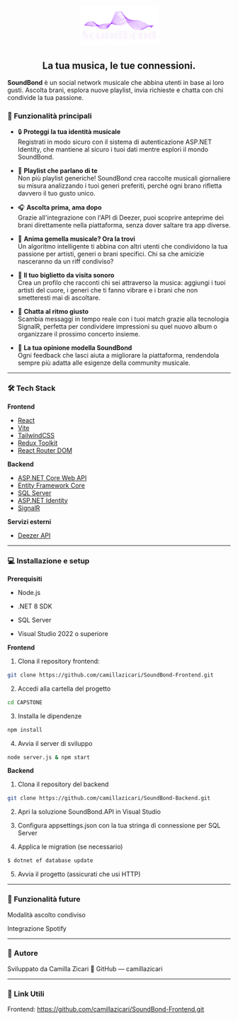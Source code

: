 <p align="center">
  <img src="SoundBond/wwwroot/assets/SoundBondViola.png" alt="Logo" width="180"/>
</p>

<h2 align="center">La tua musica, le tue connessioni.</h2>

**SoundBond** è un social network musicale che abbina utenti in base ai loro gusti. Ascolta brani, esplora nuove playlist, invia richieste e chatta con chi condivide la tua passione.

### 🚀 Funzionalità principali

- 🔒 **Proteggi la tua identità musicale** <br/>
  Registrati in modo sicuro con il sistema di autenticazione ASP.NET Identity, che mantiene al sicuro i tuoi dati mentre esplori il mondo SoundBond.

- 🎵 **Playlist che parlano di te** <br/>
  Non più playlist generiche! SoundBond crea raccolte musicali giornaliere su misura analizzando i tuoi generi preferiti, perché ogni brano rifletta davvero il tuo gusto unico.

- 🎧 **Ascolta prima, ama dopo** <br/>
  Grazie all'integrazione con l'API di Deezer, puoi scoprire anteprime dei brani direttamente nella piattaforma, senza dover saltare tra app diverse.

- 🤝 **Anima gemella musicale? Ora la trovi** <br/>
  Un algoritmo intelligente ti abbina con altri utenti che condividono la tua passione per artisti, generi o brani specifici. Chi sa che amicizie nasceranno da un riff condiviso?

- 📝 **Il tuo biglietto da visita sonoro** <br/>
  Crea un profilo che racconti chi sei attraverso la musica: aggiungi i tuoi artisti del cuore, i generi che ti fanno vibrare e i brani che non smetteresti mai di ascoltare.

- 💬 **Chatta al ritmo giusto** <br/>
  Scambia messaggi in tempo reale con i tuoi match grazie alla tecnologia SignalR, perfetta per condividere impressioni su quel nuovo album o organizzare il prossimo concerto insieme.

- 🌟 **La tua opinione modella SoundBond** <br/>
  Ogni feedback che lasci aiuta a migliorare la piattaforma, rendendola sempre più adatta alle esigenze della community musicale.

<hr/>

### 🛠️ Tech Stack

**Frontend**

- [React](https://reactjs.org/)
- [Vite](https://vitejs.dev/)
- [TailwindCSS](https://tailwindcss.com/)
- [Redux Toolkit](https://redux-toolkit.js.org/)
- [React Router DOM](https://reactrouter.com/)

**Backend**

- [ASP.NET Core Web API](https://docs.microsoft.com/en-us/aspnet/core/web-api/)
- [Entity Framework Core](https://docs.microsoft.com/en-us/ef/core/)
- [SQL Server](https://www.microsoft.com/en-us/sql-server/)
- [ASP.NET Identity](https://docs.microsoft.com/en-us/aspnet/core/security/authentication/identity)
- [SignalR](https://dotnet.microsoft.com/apps/aspnet/signalr)

**Servizi esterni**

- [Deezer API](https://developers.deezer.com/)

<hr/>

### 💻 Installazione e setup

**Prerequisiti**

- Node.js

- .NET 8 SDK

- SQL Server

- Visual Studio 2022 o superiore

**Frontend**

1. Clona il repository frontend:

```bash
git clone https://github.com/camillazicari/SoundBond-Frontend.git
```

2. Accedi alla cartella del progetto

```bash
cd CAPSTONE
```

3. Installa le dipendenze

```bash
npm install
```

4. Avvia il server di sviluppo

```bash
node server.js & npm start
```

**Backend**

1. Clona il repository del backend

```bash
git clone https://github.com/camillazicari/SoundBond-Backend.git
```

2. Apri la soluzione SoundBond.API in Visual Studio

3. Configura appsettings.json con la tua stringa di connessione per SQL Server

4. Applica le migration (se necessario)

```bash
$ dotnet ef database update
```

5. Avvia il progetto (assicurati che usi HTTP)

<hr/>

### 🔮 Funzionalità future

Modalità ascolto condiviso

Integrazione Spotify

<hr/>

### 👤 Autore

Sviluppato da Camilla Zicari
🔗 GitHub — camillazicari

<hr />

### 🔗 Link Utili

Frontend: https://github.com/camillazicari/SoundBond-Frontend.git
